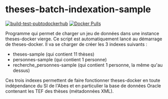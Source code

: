 # theses-batch-indexation-sample

[![build-test-pubtodockerhub](https://github.com/abes-esr/theses-batch-indexation-sample/actions/workflows/build-test-pubtodockerhub.yml/badge.svg)](https://github.com/abes-esr/theses-batch-indexation-sample/actions/workflows/build-test-pubtodockerhub.yml) [![Docker Pulls](https://img.shields.io/docker/pulls/abesesr/theses.svg)](https://hub.docker.com/r/abesesr/theses/)

Programme qui permet de charger un jeu de données dans une instance theses-docker vierge.
Ce script est automatiquement lancé au démarrage de theses-docker. Il va se charger de créer les 3 indexes suivants :
- theses-sample (qui contient 11 thèses)
- personnes-sample (qui contient 1 personne)
- recherche_personnes-sample (qui contient 1 personne, la même qu'au dessus)

Ces trois indexes permettent de faire fonctionner theses-docker en toute indépendance du SI de l'Abes et en particulier la base de données Oracle contenant les TEF des thèses (métadonnées XML).

